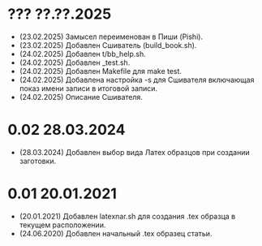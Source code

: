 # ??? ??.??.2025

- (23.02.2025) Замысел переименован в Пиши (Pishi).
- (23.02.2025) Добавлен Сшиватель (build\_book.sh).
- (24.02.2025) Добавлен t/bb\_help.sh.
- (24.02.2025) Добавлен \_test.sh.
- (24.02.2025) Добавлен Makefile для make test.
- (24.02.2025) Добавлена настройка -s для Сшивателя включающая показ имени записи в итоговой
  записи.
- (24.02.2025) Описание Сшивателя.

# 0.02 28.03.2024

- (28.03.2024) Добавлен выбор вида Латех образцов при создании заготовки.

# 0.01 20.01.2021

- (20.01.2021) Добавлен latexnar.sh для создания .tex образца в текущем
  расположении.
- (24.06.2020) Добавлен начальный .tex образец статьи.

